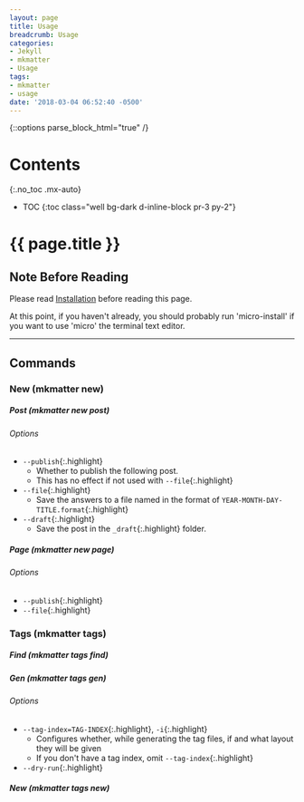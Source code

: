 ```yaml
---
layout: page
title: Usage
breadcrumb: Usage
categories:
- Jekyll
- mkmatter
- Usage
tags:
- mkmatter
- usage
date: '2018-03-04 06:52:40 -0500'
---
```

{::options parse_block_html="true" /}
<div class="float-right card bg-dark ml-4 mr-2" style="order: 2;">

# Contents
{:.no_toc .mx-auto}

* TOC
{:toc class="well bg-dark d-inline-block pr-3 py-2"}
</div>

<div>
<h1>{{ page.title }}</h1>

## Note Before Reading
Please read <a href="{% link projects/mkmatter/guide/installation.md %}">Installation</a> before reading this page.

At this point, if you haven't already, you should probably run 'micro-install'
if you want to use 'micro' the terminal text editor.
<hr class="d-flex">

## Commands

### New (mkmatter new)

##### Post (mkmatter new post)

<div class="list-group list-options bg-dark-gray d-flex">
<div class="list-group-item list-options-item bg-dark-gray">

<h6 class="no_toc bg-dark-gray list-group-header list-options-header d-inline-block p-2">Options</h6>

* `--publish`{:.highlight}
  * Whether to publish the following post.
  * This has no effect if not used with `--file`{:.highlight}
* `--file`{:.highlight}
  * Save the answers to a file named in the format of `YEAR-MONTH-DAY-TITLE.format`{:.highlight}
* `--draft`{:.highlight}
  * Save the post in the `_draft`{:.highlight} folder.

</div></div>

##### Page (mkmatter new page)

<div class="list-group list-options bg-dark-gray d-flex">
<div class="list-group-item list-options-item bg-dark-gray">

<h6 class="no_toc bg-dark-gray list-group-header list-options-header d-inline-block p-2">Options</h6>

* `--publish`{:.highlight}
* `--file`{:.highlight}

</div></div>

### Tags (mkmatter tags)

##### Find (mkmatter tags find)

##### Gen (mkmatter tags gen)

<div class="list-group list-options bg-dark-gray d-flex">
<div class="list-group-item list-options-item bg-dark-gray">

<h6 class="no_toc bg-dark-gray list-group-header d-inline-block p-2">Options</h6>

* `--tag-index=TAG-INDEX`{:.highlight}, `-i`{:.highlight}
  * Configures whether, while generating the tag files, if and what layout they will be given
  * If you don't have a tag index, omit `--tag-index`{:.highlight}
* `--dry-run`{:.highlight}

</div></div>

##### New (mkmatter tags new)
</div>
